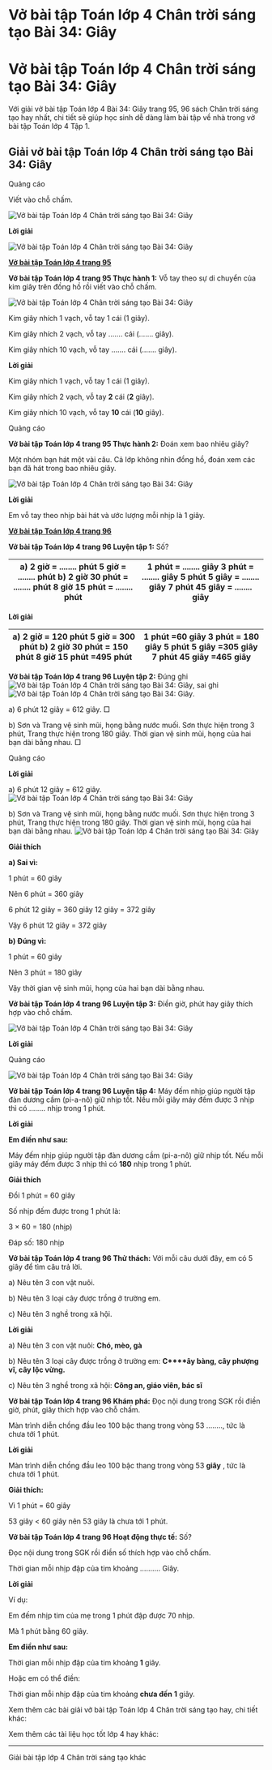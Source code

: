 # Vở bài tập Toán lớp 4 Chân trời sáng tạo Bài 34: Giây

# Vở bài tập Toán lớp 4 Chân trời sáng tạo Bài 34: Giây

Với giải vở bài tập Toán lớp 4 Bài 34: Giây trang 95, 96 sách Chân trời sáng tạo hay nhất, chi tiết sẽ giúp học sinh dễ dàng làm bài tập về nhà trong vở bài tập Toán lớp 4 Tập 1.

## Giải vở bài tập Toán lớp 4 Chân trời sáng tạo Bài 34: Giây

Quảng cáo

Viết vào chỗ chấm.

![Vở bài tập Toán lớp 4 Chân trời sáng tạo Bài 34: Giây](https://vietjack.com/vbt-toan-4-ct/images/bai-34-giay.PNG)

**Lời giải**

![Vở bài tập Toán lớp 4 Chân trời sáng tạo Bài 34: Giây](https://vietjack.com/vbt-toan-4-ct/images/bai-34-giay-a.PNG)

[**Vở bài tập Toán lớp 4 trang 95**](https://vietjack.com/vbt-toan-4-ct/vbt-toan-lop-4-trang-95-chan-troi.jsp)

**Vở bài tập Toán lớp 4 trang 95 Thực hành 1:** Vỗ tay theo sự di chuyển của kim giây trên đồng hồ rồi viết vào chỗ chấm.

![Vở bài tập Toán lớp 4 Chân trời sáng tạo Bài 34: Giây](https://vietjack.com/vbt-toan-4-ct/images/bai-34-giay-1a.PNG)

Kim giây nhích 1 vạch, vỗ tay 1 cái (1 giây).

Kim giây nhích 2 vạch, vỗ tay ……. cái (……. giây).

Kim giây nhích 10 vạch, vỗ tay ……. cái (……. giây).

**Lời giải**

Kim giây nhích 1 vạch, vỗ tay 1 cái (1 giây).

Kim giây nhích 2 vạch, vỗ tay **2** cái (**2** giây).

Kim giây nhích 10 vạch, vỗ tay **10** cái (**10** giây).

Quảng cáo

**Vở bài tập Toán lớp 4 trang 95 Thực hành 2:** Đoán xem bao nhiêu giây?

Một nhóm bạn hát một vài câu. Cả lớp không nhìn đồng hồ, đoán xem các bạn đã hát trong bao nhiêu giây.

![Vở bài tập Toán lớp 4 Chân trời sáng tạo Bài 34: Giây](https://vietjack.com/vbt-toan-4-ct/images/bai-34-giay-1.PNG)

**Lời giải**

Em vỗ tay theo nhịp bài hát và ước lượng mỗi nhịp là 1 giây.

[**Vở bài tập Toán lớp 4 trang 96**](https://vietjack.com/vbt-toan-4-ct/vbt-toan-lop-4-trang-96-chan-troi.jsp)

**Vở bài tập Toán lớp 4 trang 96 Luyện tập 1:** Số?

a) 2 giờ = ........ phút  5 giờ = ........ phút  b) 2 giờ 30 phút = ........ phút 8 giờ 15 phút = ........ phút  |  1 phút = ........ giây 3 phút = ........ giây 5 phút 5 giây = ........ giây 7 phút 45 giây = ........ giây  
---|---  
  
**Lời giải**

a) 2 giờ = **120** phút  5 giờ = **300** phút  b) 2 giờ 30 phút = **150** phút 8 giờ 15 phút =**495** phút  |  1 phút =**60** giây 3 phút = **180** giây 5 phút 5 giây =**3****0****5** giây 7 phút 45 giây =**465** giây  
---|---  
  
**Vở bài tập Toán lớp 4 trang 96 Luyện tập 2:** Đúng ghi ![Vở bài tập Toán lớp 4 Chân trời sáng tạo Bài 34: Giây](https://vietjack.com/vbt-toan-4-ct/images/bai-33-em-lam-duoc-nhung-gi-1a.PNG), sai ghi ![Vở bài tập Toán lớp 4 Chân trời sáng tạo Bài 34: Giây](https://vietjack.com/vbt-toan-4-ct/images/bai-33-em-lam-duoc-nhung-gi-2a.PNG).

a) 6 phút 12 giây = 612 giây. □

b) Sơn và Trang vệ sinh mũi, họng bằng nước muối. Sơn thực hiện trong 3 phút, Trang thực hiện trong 180 giây. Thời gian vệ sinh mũi, họng của hai bạn dài bằng nhau. □

Quảng cáo

**Lời giải**

a) 6 phút 12 giây = 612 giây. ![Vở bài tập Toán lớp 4 Chân trời sáng tạo Bài 34: Giây](https://vietjack.com/vbt-toan-4-ct/images/bai-33-em-lam-duoc-nhung-gi-1a.PNG)

b) Sơn và Trang vệ sinh mũi, họng bằng nước muối. Sơn thực hiện trong 3 phút, Trang thực hiện trong 180 giây. Thời gian vệ sinh mũi, họng của hai bạn dài bằng nhau. ![Vở bài tập Toán lớp 4 Chân trời sáng tạo Bài 34: Giây](https://vietjack.com/vbt-toan-4-ct/images/bai-33-em-lam-duoc-nhung-gi-2a.PNG)

**Giải thích**

**a) Sai vì:**

1 phút = 60 giây 

Nên 6 phút = 360 giây

6 phút 12 giây = 360 giây 12 giây = 372 giây

Vậy 6 phút 12 giây = 372 giây

**b) Đúng vì:**

1 phút = 60 giây

Nên 3 phút = 180 giây

Vậy thời gian vệ sinh mũi, họng của hai bạn dài bằng nhau.

**Vở bài tập Toán lớp 4 trang 96 Luyện tập 3:** Điền giờ, phút hay giây thích hợp vào chỗ chấm.

![Vở bài tập Toán lớp 4 Chân trời sáng tạo Bài 34: Giây](https://vietjack.com/vbt-toan-4-ct/images/bai-34-giay-2.PNG)

**Lời giải**

Quảng cáo

![Vở bài tập Toán lớp 4 Chân trời sáng tạo Bài 34: Giây](https://vietjack.com/vbt-toan-4-ct/images/bai-34-giay-3.PNG)

**Vở bài tập Toán lớp 4 trang 96 Luyện tập 4:** Máy đếm nhịp giúp người tập đàn dương cầm (pi-a-nô) giữ nhịp tốt. Nếu mỗi giây máy đếm được 3 nhịp thì có …….. nhịp trong 1 phút.

**Lời giải**

**Em điền như sau:**

Máy đếm nhịp giúp người tập đàn dương cầm (pi-a-nô) giữ nhịp tốt. Nếu mỗi giây máy đếm được 3 nhịp thì có **180** nhịp trong 1 phút.

**Giải thích**

Đổi 1 phút = 60 giây

Số nhịp đếm được trong 1 phút là:

3 × 60 = 180 (nhịp)

Đáp số: 180 nhịp

**Vở bài tập Toán lớp 4 trang 96 Thử thách:** Với mỗi câu dưới đây, em có 5 giây để tìm câu trả lời.

a) Nêu tên 3 con vật nuôi.

b) Nêu tên 3 loại cây được trồng ở trường em.

c) Nêu tên 3 nghề trong xã hội.

**Lời giải**

a) Nêu tên 3 con vật nuôi: **Chó, mèo, gà**

b) Nêu tên 3 loại cây được trồng ở trường em: **C****ây bàng, cây phượng vĩ, cây lộc vừng.**

c) Nêu tên 3 nghề trong xã hội: **Công an, giáo viên, bác sĩ**

**Vở bài tập Toán lớp 4 trang 96 Khám phá:** Đọc nội dung trong SGK rồi điền giờ, phút, giây thích hợp vào chỗ chấm.

Màn trình diễn chồng đầu leo 100 bậc thang trong vòng 53 …….., tức là chưa tới 1 phút.

**Lời giải**

Màn trình diễn chồng đầu leo 100 bậc thang trong vòng 53 **giây** , tức là chưa tới 1 phút.

**Giải thích:**

Vì 1 phút = 60 giây

53 giây < 60 giây nên 53 giây là chưa tới 1 phút.

**Vở bài tập Toán lớp 4 trang 96 Hoạt động thực tế:** Số?

Đọc nội dung trong SGK rồi điền số thích hợp vào chỗ chấm.

Thời gian mỗi nhịp đập của tim khoảng ………. Giây.

**Lời giải**

Ví dụ:

Em đếm nhịp tim của mẹ trong 1 phút đập được 70 nhịp. 

Mà 1 phút bằng 60 giây.

**Em điền như sau:**

Thời gian mỗi nhịp đập của tim khoảng **1** giây.

Hoặc em có thể điền:

Thời gian mỗi nhịp đập của tim khoảng **chưa đến** **1** giây.

Xem thêm các bài giải vở bài tập Toán lớp 4 Chân trời sáng tạo hay, chi tiết khác:

Xem thêm các tài liệu học tốt lớp 4 hay khác:

* * *

Giải bài tập lớp 4 Chân trời sáng tạo khác
